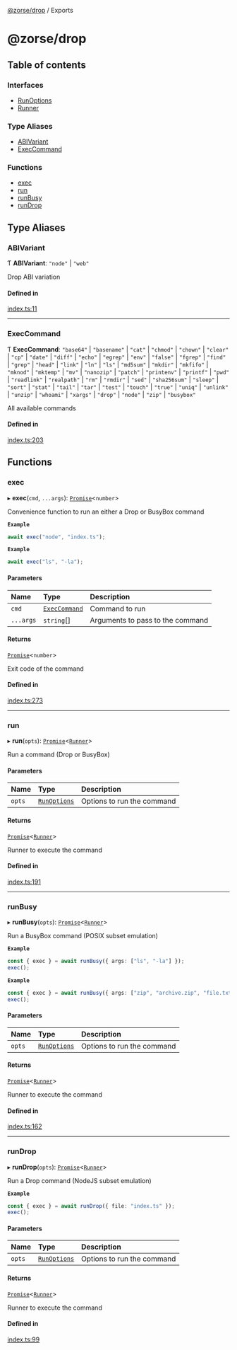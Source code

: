 [@zorse/drop](README.md) / Exports

# @zorse/drop

## Table of contents

### Interfaces

- [RunOptions](interfaces/RunOptions.md)
- [Runner](interfaces/Runner.md)

### Type Aliases

- [ABIVariant](modules.md#abivariant)
- [ExecCommand](modules.md#execcommand)

### Functions

- [exec](modules.md#exec)
- [run](modules.md#run)
- [runBusy](modules.md#runbusy)
- [runDrop](modules.md#rundrop)

## Type Aliases

### ABIVariant

Ƭ **ABIVariant**: ``"node"`` \| ``"web"``

Drop ABI variation

#### Defined in

[index.ts:11](https://github.com/zorse-lang/drop/blob/93e72f8/src/npm/index.ts#L11)

___

### ExecCommand

Ƭ **ExecCommand**: ``"base64"`` \| ``"basename"`` \| ``"cat"`` \| ``"chmod"`` \| ``"chown"`` \| ``"clear"`` \| ``"cp"`` \| ``"date"`` \| ``"diff"`` \| ``"echo"`` \| ``"egrep"`` \| ``"env"`` \| ``"false"`` \| ``"fgrep"`` \| ``"find"`` \| ``"grep"`` \| ``"head"`` \| ``"link"`` \| ``"ln"`` \| ``"ls"`` \| ``"md5sum"`` \| ``"mkdir"`` \| ``"mkfifo"`` \| ``"mknod"`` \| ``"mktemp"`` \| ``"mv"`` \| ``"nanozip"`` \| ``"patch"`` \| ``"printenv"`` \| ``"printf"`` \| ``"pwd"`` \| ``"readlink"`` \| ``"realpath"`` \| ``"rm"`` \| ``"rmdir"`` \| ``"sed"`` \| ``"sha256sum"`` \| ``"sleep"`` \| ``"sort"`` \| ``"stat"`` \| ``"tail"`` \| ``"tar"`` \| ``"test"`` \| ``"touch"`` \| ``"true"`` \| ``"uniq"`` \| ``"unlink"`` \| ``"unzip"`` \| ``"whoami"`` \| ``"xargs"`` \| ``"drop"`` \| ``"node"`` \| ``"zip"`` \| ``"busybox"``

All available commands

#### Defined in

[index.ts:203](https://github.com/zorse-lang/drop/blob/93e72f8/src/npm/index.ts#L203)

## Functions

### exec

▸ **exec**(`cmd`, `...args`): [`Promise`]( https://developer.mozilla.org/en-US/docs/Web/JavaScript/Reference/Global_Objects/Promise )<`number`\>

Convenience function to run an either a Drop or BusyBox command

**`Example`**

```ts
await exec("node", "index.ts");
```

**`Example`**

```ts
await exec("ls", "-la");
```

#### Parameters

| Name | Type | Description |
| :------ | :------ | :------ |
| `cmd` | [`ExecCommand`](modules.md#execcommand) | Command to run |
| `...args` | `string`[] | Arguments to pass to the command |

#### Returns

[`Promise`]( https://developer.mozilla.org/en-US/docs/Web/JavaScript/Reference/Global_Objects/Promise )<`number`\>

Exit code of the command

#### Defined in

[index.ts:273](https://github.com/zorse-lang/drop/blob/93e72f8/src/npm/index.ts#L273)

___

### run

▸ **run**(`opts`): [`Promise`]( https://developer.mozilla.org/en-US/docs/Web/JavaScript/Reference/Global_Objects/Promise )<[`Runner`](interfaces/Runner.md)\>

Run a command (Drop or BusyBox)

#### Parameters

| Name | Type | Description |
| :------ | :------ | :------ |
| `opts` | [`RunOptions`](interfaces/RunOptions.md) | Options to run the command |

#### Returns

[`Promise`]( https://developer.mozilla.org/en-US/docs/Web/JavaScript/Reference/Global_Objects/Promise )<[`Runner`](interfaces/Runner.md)\>

Runner to execute the command

#### Defined in

[index.ts:191](https://github.com/zorse-lang/drop/blob/93e72f8/src/npm/index.ts#L191)

___

### runBusy

▸ **runBusy**(`opts`): [`Promise`]( https://developer.mozilla.org/en-US/docs/Web/JavaScript/Reference/Global_Objects/Promise )<[`Runner`](interfaces/Runner.md)\>

Run a BusyBox command (POSIX subset emulation)

**`Example`**

```ts
const { exec } = await runBusy({ args: ["ls", "-la"] });
exec();
```

**`Example`**

```ts
const { exec } = await runBusy({ args: ["zip", "archive.zip", "file.txt"] });
exec();
```

#### Parameters

| Name | Type | Description |
| :------ | :------ | :------ |
| `opts` | [`RunOptions`](interfaces/RunOptions.md) | Options to run the command |

#### Returns

[`Promise`]( https://developer.mozilla.org/en-US/docs/Web/JavaScript/Reference/Global_Objects/Promise )<[`Runner`](interfaces/Runner.md)\>

Runner to execute the command

#### Defined in

[index.ts:162](https://github.com/zorse-lang/drop/blob/93e72f8/src/npm/index.ts#L162)

___

### runDrop

▸ **runDrop**(`opts`): [`Promise`]( https://developer.mozilla.org/en-US/docs/Web/JavaScript/Reference/Global_Objects/Promise )<[`Runner`](interfaces/Runner.md)\>

Run a Drop command (NodeJS subset emulation)

**`Example`**

```ts
const { exec } = await runDrop({ file: "index.ts" });
exec();
```

#### Parameters

| Name | Type | Description |
| :------ | :------ | :------ |
| `opts` | [`RunOptions`](interfaces/RunOptions.md) | Options to run the command |

#### Returns

[`Promise`]( https://developer.mozilla.org/en-US/docs/Web/JavaScript/Reference/Global_Objects/Promise )<[`Runner`](interfaces/Runner.md)\>

Runner to execute the command

#### Defined in

[index.ts:99](https://github.com/zorse-lang/drop/blob/93e72f8/src/npm/index.ts#L99)
